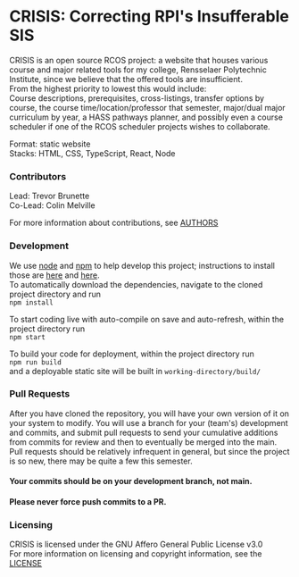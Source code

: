 # CRISIS: Correcting RPI's Insufferable SIS  

CRISIS is an open source RCOS project: a website that houses various course and major related tools for my college, Rensselaer Polytechnic Institute, since we believe that the offered tools are insufficient.  
From the highest priority to lowest this would include:  
Course descriptions, prerequisites, cross-listings, transfer options by course, the course time/location/professor that semester,
major/dual major curriculum by year, a HASS pathways planner, and possibly even a course scheduler if one of the RCOS scheduler projects wishes to collaborate.

Format: static website  
Stacks: HTML, CSS, TypeScript, React, Node


### Contributors

Lead: Trevor Brunette  
Co-Lead: Colin Melville

For more information about contributions, see [AUTHORS](https://github.com/rpi-crisis/crisis/blob/main/AUTHORS.md)


### Development
We use [node](https://nodejs.org/en/) and [npm](https://www.npmjs.com/) to help develop this project; instructions to install those are
[here](https://nodejs.org/en/download/) and [here](https://docs.npmjs.com/downloading-and-installing-node-js-and-npm).  
To automatically download the dependencies, navigate to the cloned project directory and run  
`npm install`  

To start coding live with auto-compile on save and auto-refresh, within the project directory run  
`npm start`  

To build your code for deployment, within the project directory run  
`npm run build`  
and a deployable static site will be built in `working-directory/build/`


### Pull Requests  

After you have cloned the repository, you will have your own version of it on your system to modify.
You will use a branch for your (team's) development and commits, and submit pull requests to send your cumulative additions from commits for review and then to eventually be merged into the main.
Pull requests should be relatively infrequent in general, but since the project is so new, there may be quite a few this semester.   

#### Your commits should be on your development branch, not main.
#### Please never force push commits to a PR.



### Licensing
CRISIS is licensed under the GNU Affero General Public License v3.0  
For more information on licensing and copyright information, see the [LICENSE](https://github.com/rpi-crisis/crisis/blob/main/LICENSE)
